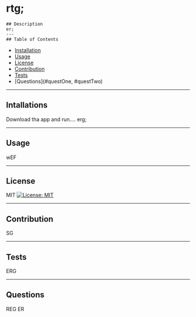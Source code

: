 # rtg;
   
    ## Description 
    er;
    ---
    ## Table of Contents


* [Installation](#installations)
* [Usage](#usage)
* [License](#license)
* [Contribution](#contributing)
* [Tests](#tests)
* [Questions](#questOne, #questTwo)

---

## Intallations
Download tha app and run....
erg;

---

## Usage

wEF

---

## License

MIT
[![License: MIT](https://img.shields.io/badge/License-MIT-yellow.svg)](https://opensource.org/licenses/MIT)

---

## Contribution

SG

---

## Tests

ERG

---

## Questions
REG
ER
